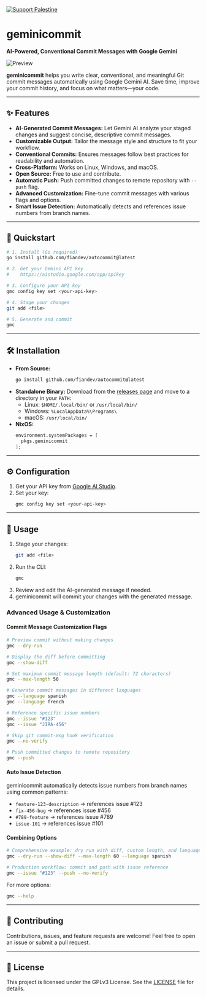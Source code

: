 [![Support Palestine](https://raw.githubusercontent.com/Safouene1/support-palestine-banner/master/banner-project.svg)](https://github.com/Safouene1/support-palestine-banner)

# geminicommit

**AI-Powered, Conventional Commit Messages with Google Gemini**

![Preview](./assets/Screenshot_20241112_103154.png)

**geminicommit** helps you write clear, conventional, and meaningful Git commit messages automatically using Google Gemini AI. Save time, improve your commit history, and focus on what matters—your code.

---

## ✨ Features

- **AI-Generated Commit Messages:** Let Gemini AI analyze your staged changes and suggest concise, descriptive commit messages.
- **Customizable Output:** Tailor the message style and structure to fit your workflow.
- **Conventional Commits:** Ensures messages follow best practices for readability and automation.
- **Cross-Platform:** Works on Linux, Windows, and macOS.
- **Open Source:** Free to use and contribute.
- **Automatic Push:** Push committed changes to remote repository with `--push` flag.
- **Advanced Customization:** Fine-tune commit messages with various flags and options.
- **Smart Issue Detection:** Automatically detects and references issue numbers from branch names.

---

## 🚀 Quickstart

```sh
# 1. Install (Go required)
go install github.com/fiandev/autocommit@latest

# 2. Get your Gemini API key
#    https://aistudio.google.com/app/apikey

# 3. Configure your API key
gmc config key set <your-api-key>

# 4. Stage your changes
git add <file>

# 5. Generate and commit
gmc
```

---

## 🛠️ Installation

- **From Source:**
  ```sh
  go install github.com/fiandev/autocommit@latest
  ```
- **Standalone Binary:**
  Download from the [releases page](https://github.com/fiandev/autocommit/releases) and move to a directory in your `PATH`:
  - Linux: `$HOME/.local/bin/` or `/usr/local/bin/`
  - Windows: `%LocalAppData%\Programs\`
  - macOS: `/usr/local/bin/`
- **NixOS:**
  ```nix
  environment.systemPackages = [
    pkgs.geminicommit
  ];
  ```

---

## ⚙️ Configuration

1. Get your API key from [Google AI Studio](https://aistudio.google.com/app/apikey).
2. Set your key:
   ```sh
   gmc config key set <your-api-key>
   ```

---

## 📖 Usage

1. Stage your changes:
   ```sh
   git add <file>
   ```
2. Run the CLI:
   ```sh
   gmc
   ```
3. Review and edit the AI-generated message if needed.
4. geminicommit will commit your changes with the generated message.

### Advanced Usage & Customization

#### Commit Message Customization Flags

```sh
# Preview commit without making changes
gmc --dry-run

# Display the diff before committing
gmc --show-diff

# Set maximum commit message length (default: 72 characters)
gmc --max-length 50

# Generate commit messages in different languages
gmc --language spanish
gmc --language french

# Reference specific issue numbers
gmc --issue "#123"
gmc --issue "JIRA-456"

# Skip git commit-msg hook verification
gmc --no-verify

# Push committed changes to remote repository
gmc --push
```

#### Auto Issue Detection

geminicommit automatically detects issue numbers from branch names using common patterns:

- `feature-123-description` → references issue #123
- `fix-456-bug` → references issue #456
- `#789-feature` → references issue #789
- `issue-101` → references issue #101

#### Combining Options

```sh
# Comprehensive example: dry run with diff, custom length, and language
gmc --dry-run --show-diff --max-length 60 --language spanish

# Production workflow: commit and push with issue reference
gmc --issue "#123" --push --no-verify
```

For more options:

```sh
gmc --help
```

---

## 🤝 Contributing

Contributions, issues, and feature requests are welcome! Feel free to open an issue or submit a pull request.

---

## 📄 License

This project is licensed under the GPLv3 License. See the [LICENSE](LICENSE) file for details.
